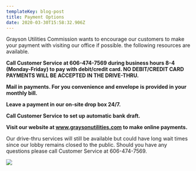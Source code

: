```yaml
---
templateKey: blog-post
title: Payment Options
date: 2020-03-30T15:58:32.906Z
---
```

Grayson Utilities Commission wants to encourage our customers to make your payment with visiting our office if possible.  the following resources are available.

**Call Customer Service at 606-474-7569 during business hours 8-4 (Monday-Friday) to pay with debit/credit card.  NO DEBIT/CREDIT CARD PAYMENTS WILL BE ACCEPTED IN THE DRIVE-THRU.**

**Mail in payments.  For you convenience and envelope is provided in your monthly bill.**

**Leave a payment in our on-site drop box 24/7.**

**Call Customer Service to set up automatic bank draft.**

**Visit our website at www.graysonutilities.com to make online payments.**

Our drive-thru services will still be available but could have long wait times since our lobby remains closed to the public.  Should you have any questions please call Customer Service at 606-474-7569.

![](/img/drive-thur-open.jpeg)
